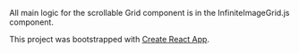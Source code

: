 All main logic for the scrollable Grid component is in the InfiniteImageGrid.js component.

This project was bootstrapped with [Create React App](https://github.com/facebook/create-react-app).

